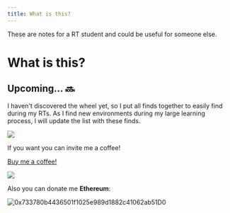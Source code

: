 ```yaml
---
title: What is this?
---
```


These are notes for a RT student and could be useful for someone else.

# What is this?

## Upcoming… 🔜

I haven't discovered the wheel yet, so I put all finds together to easily find during my RTs. As I find new environments during my large learning process, I will update the list with these finds.

![](/hackingnotes/images/boy-crying.jpg)

If you want you can invite me a coffee!

[Buy me a coffee!](https://www.buymeacoffee.com/mvc1009)


![](/hackingnotes/images/buymeacoffe.png)

Also you can donate me **Ethereum**: 

![0x733780b4436501f1025e989d1882c41062ab51D0](images/eth_address.png)

